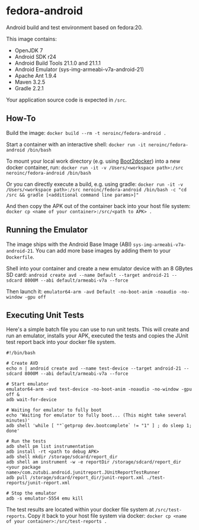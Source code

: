 fedora-android
==============
Android build and test environment based on fedora:20.

This image contains:

* OpenJDK 7
* Android SDK r24
* Android Build Tools 21.1.0 and 21.1.1
* Android Emulator (sys-img-armeabi-v7a-android-21)
* Apache Ant 1.9.4
* Maven 3.2.5
* Gradle 2.2.1

Your application source code is expected in `/src`.

How-To
------
Build the image:
`docker build --rm -t neroinc/fedora-android .`

Start a container with an interactive shell:
`docker run -it neroinc/fedora-android /bin/bash`

To mount your local work directory (e.g. using [Boot2docker](http://boot2docker.io/))
into a new docker container, run:
`docker run -it -v /Users/<workspace path>:/src neroinc/fedora-android /bin/bash`

Or you can directly execute a build, e.g. using gradle:
`docker run -it -v /Users/<workspace path>:/src neroinc/fedora-android /bin/bash -c "cd /src && gradle [<additional command line params>]"`

And then copy the APK out of the container back into your host file system:
`docker cp <name of your container>:/src/<path to APK> .`

Running the Emulator
--------------------
The image ships with the Android Base Image (ABI) `sys-img-armeabi-v7a-android-21`. You can add more
base images by adding them to your `Dockerfile`.

Shell into your container and create a new emulator device with an 8 GBytes SD card:
`android create avd --name Default --target android-21 --sdcard 8000M --abi default/armeabi-v7a --force`

Then launch it:
`emulator64-arm -avd Default -no-boot-anim -noaudio -no-window -gpu off`

Executing Unit Tests
--------------------
Here's a simple batch file you can use to run unit tests. This will create and run an emulator, installs your APK,
executed the tests and copies the JUnit test report back into your docker file system.

    #!/bin/bash
    
    # Create AVD
    echo n | android create avd --name test-device --target android-21 --sdcard 8000M --abi default/armeabi-v7a --force
    
    # Start emulator
    emulator64-arm -avd test-device -no-boot-anim -noaudio -no-window -gpu off &
    adb wait-for-device
    
    # Waiting for emulator to fully boot
    echo 'Waiting for emulator to fully boot... (This might take several minutes)'
    adb shell 'while [ ""`getprop dev.bootcomplete` != "1" ] ; do sleep 1; done'
    
    # Run the tests
    adb shell pm list instrumentation
    adb install -rt <path to debug APK>
    adb shell mkdir /storage/sdcard/report_dir
    adb shell am instrument -w -e reportDir /storage/sdcard/report_dir <your package name>/com.zutubi.android.junitreport.JUnitReportTestRunner
    adb pull /storage/sdcard/report_dir/junit-report.xml ./test-reports/junit-report.xml
    
    # Stop the emulator
    adb -s emulator-5554 emu kill

The test results are located within your docker file system at `/src/test-reports`. 
Copy it back to your host file system via docker:
`docker cp <name of your container>:/src/test-reports .`
